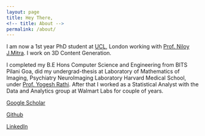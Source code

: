 ```yaml
---
layout: page
title: Hey There,
<!-- title: About -->
permalink: /about/
---
```


I am now a 1st year PhD student at [UCL](https://www.ucl.ac.uk/), London working with [Prof. Niloy J.Mitra](http://www0.cs.ucl.ac.uk/staff/n.mitra/index.html). I work on 3D Content Generation.


I completed my B.E Hons Computer Science and Engineering from BITS Pilani Goa, did my undergrad-thesis at Laboratory of Mathematics of Imaging, Psychiatry NeuroImaging Laboratory Harvard Medical School, under [Prof. Yogesh Rathi](http://pnl.bwh.harvard.edu/yogesh-rathi-ph-d/). After that I worked as a Statistical Analyst with the Data and Analytics group at Walmart Labs for couple of years.


[Google Scholar](https://scholar.google.co.uk/citations?user=GQ8VvmUAAAAJ&hl=en)

[Github](https://github.com/preddy5)

[LinkedIn](https://www.linkedin.com/in/pradyumna-reddy-b6a18650/)
